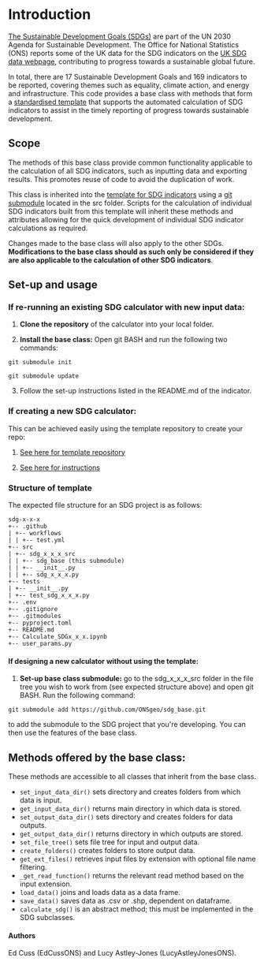 # Introduction

[The Sustainable Development Goals (SDGs)](https://sdgs.un.org/goals) are part of the UN 2030 Agenda for Sustainable Development. The Office for National Statistics (ONS) reports some of the UK data for the SDG indicators on the [UK SDG data webpage](https://sdgdata.gov.uk/), contributing to progress towards a sustainable global future.

In total, there are 17 Sustainable Development Goals and 169 indicators to be reported, covering themes such as equality, climate action, and energy and infrastructure. This code provides a base class with methods that form a [standardised template](https://github.com/ONSgeo/sdg_template) that supports the automated calculation of SDG indicators to assist in the timely reporting of progress towards sustainable development. 

## Scope

The methods of this base class provide common functionality applicable to the calculation of all SDG indicators, such as inputting data and exporting results. This promotes reuse of code to avoid the duplication of work.

This class is inherited into the [template for SDG indicators](https://github.com/ONSgeo/sdg_template) using a [git submodule]( https://git-scm.com/book/en/v2/Git-Tools-Submodules) located in the src folder. Scripts for the calculation of individual SDG indicators built from this template will inherit these methods and attributes allowing for the quick development of individual SDG indicator calculations as required.

Changes made to the base class will also apply to the other SDGs. **Modifications to the base class should as such only be considered if they are also applicable to the calculation of other SDG indicators**. 


## Set-up and usage


### If re-running an existing SDG calculator with new input data:

1. **Clone the repository** of the calculator into your local folder.
 
2. **Install the base class:** Open git BASH and run the following two commands:

```git submodule init```

```git submodule update```

3. Follow the set-up instructions listed in the README.md of the indicator. 

### If creating a new SDG calculator:

This can be achieved easily using the template repository to create your repo:

1. [See here for template repository](https://github.com/ONSgeo/sdg_template)

2. [See here for instructions](https://docs.github.com/en/repositories/creating-and-managing-repositories/creating-a-repository-from-a-template)

### Structure of template

The expected file structure for an SDG project is as follows:

  ```
  sdg-x-x-x
  +-- .github
  | +-- workflows
  | | +-- test.yml
  +-- src
  | +-- sdg_x_x_x_src
  | | +-- sdg_base (this submodule)
  | | +-- __init__.py
  | | +-- sdg_x_x_x.py
  +-- tests
  | +-- __init__.py
  | +-- test_sdg_x_x_x.py
  +-- .env
  +-- .gitignore
  +-- .gitmodules
  +-- pyproject.toml
  +-- README.md
  +-- Calculate_SDGx_x_x.ipynb
  +-- user_params.py
  ```

#### If designing a new calculator without using the template:

1. **Set-up base class submodule:** go to the sdg_x_x_x_src folder in the file tree you wish to work from (see expected structure above) and open git BASH. Run the following command:
 
```git submodule add https://github.com/ONSgeo/sdg_base.git```
 
to add the submodule to the SDG project that you're developing. You can then use the features of the base class.


## Methods offered by the base class:


These methods are accessible to all classes that inherit from the base class.

- `set_input_data_dir()` sets directory and creates folders from which data is input.
- `get_input_data_dir()` returns main directory in which data is stored.
- `set_output_data_dir()` sets directory and creates folders for data outputs.
- `get_output_data_dir()` returns directory in which outputs are stored.
- `set_file_tree()` sets file tree for input and output data.
- `create_folders()` creates folders to store output data.
- `get_ext_files()` retrieves input files by extension with optional file name filtering.
- `_get_read_function()` returns the relevant read method based on the input extension.
- `load_data()` joins and loads data as a data frame.
- `save_data()` saves data as .csv or .shp, dependent on dataframe.
- `calculate_sdg()` is an abstract method; this must be implemented in the SDG subclasses.

#### Authors
Ed Cuss (EdCussONS) and Lucy Astley-Jones (LucyAstleyJonesONS).

